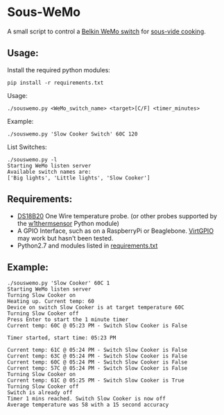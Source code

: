 Sous-WeMo
========

A small script to control a [Belkin WeMo switch](http://www.belkin.com/uk/F7C027-Belkin/p/P-F7C027/) for [sous-vide cooking](https://en.wikipedia.org/wiki/Sous-vide).

Usage:
------
Install the required python modules:

    pip install -r requirements.txt

Usage:

    ./souswemo.py <WeMo_switch_name> <target>[C/F] <timer_minutes>

Example:

    ./souswemo.py 'Slow Cooker Switch' 60C 120

List Switches:

    ./souswemo.py -l
    Starting WeMo listen server
    Available switch names are:
    ['Big lights', 'Little lights', 'Slow Cooker']

Requirements:
-------------
* [DS18B20](https://www.adafruit.com/search?q=DS18B20) One Wire temperature probe. (or other probes supported by the [w1thermsensor](https://github.com/timofurrer/w1thermsensor) Python module)
* A GPIO Interface, such as on a RaspberryPi or Beaglebone. [VirtGPIO](https://github.com/BLavery/virtual-GPIO) may work but hasn't been tested.
* Python2.7 and modules listed in [requirements.txt](https://raw.githubusercontent.com/detobate/sous-wemo/master/requirements.txt)


Example:
--------

    ./souswemo.py 'Slow Cooker' 60C 1
    Starting WeMo listen server
    Turning Slow Cooker on
    Heating up. Current temp: 60
    Device on switch Slow Cooker is at target temperature 60C
    Turning Slow Cooker off
    Press Enter to start the 1 minute timer
    Current temp: 60C @ 05:23 PM - Switch Slow Cooker is False

    Timer started, start time: 05:23 PM

    Current temp: 61C @ 05:24 PM - Switch Slow Cooker is False
    Current temp: 63C @ 05:24 PM - Switch Slow Cooker is False
    Current temp: 60C @ 05:24 PM - Switch Slow Cooker is False
    Current temp: 57C @ 05:24 PM - Switch Slow Cooker is False
    Turning Slow Cooker on
    Current temp: 61C @ 05:25 PM - Switch Slow Cooker is True
    Turning Slow Cooker off
    Switch is already off
    Timer 1 mins reached. Switch Slow Cooker is now off
    Average temperature was 58 with a 15 second accuracy
